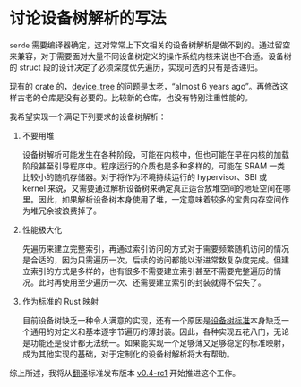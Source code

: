 ﻿# 讨论设备树解析的写法

`serde` 需要编译器确定，这对常常上下文相关的设备树解析是做不到的。通过留空来兼容，对于需要面对大量不同设备树定义的操作系统内核来说也不合适。设备树的 struct 段的设计决定了必须深度优先遍历，实现可选的只有是否递归。

现有的 crate 的，[device_tree](https://crates.io/crates/device_tree) 的问题是太老，“almost 6 years ago”。再修改这样古老的仓库是没有必要的。比较新的仓库，也没有特别注重性能的。

我希望实现一个满足下列要求的设备树解析：

1. 不要用堆

   设备树解析可能发生在各种阶段，可能在内核中，但也可能在早在内核的加载阶段甚至引导程序中。程序运行的介质也是多种多样的，可能在 SRAM 一类比较小的随机存储器。对于将作为环境持续运行的 hypervisor、SBI 或 kernel 来说，又需要通过解析设备树来确定真正适合放堆空间的地址空间在哪里。因此，如果解析设备树本身使用了堆，一定意味着较多的宝贵内存空间作为堆冗余被浪费掉了。

2. 性能极大化

   先遍历来建立完整索引，再通过索引访问的方式对于需要频繁随机访问的情况是合适的，因为只需遍历一次，后续的访问都能以渐进常数复杂度完成。但建立索引的方式是多样的，也有很多不需要建立索引甚至不需要完整遍历的情况。此时再使用至少遍历一次、还需要建立索引的封装就得不偿失了。

3. 作为标准的 Rust 映射

   目前设备树缺乏一种令人满意的实现，还有一个原因是[设备树标准](https://github.com/devicetree-org/devicetree-specification)本身缺乏一个通用的对定义和基本逐字节遍历的薄封装。因此，各种实现五花八门，无论是功能还是设计都无法统一。如果能实现一个足够薄又足够稳定的标准映射，成为其他实现的基础，对于定制化的设备树解析将大有帮助。

综上所述，我将从[翻译](20220528-translation-devicetree/doc.md)标准发布版本 [v0.4-rc1](https://github.com/devicetree-org/devicetree-specification/releases/tag/v0.4-rc1) 开始推进这个工作。
